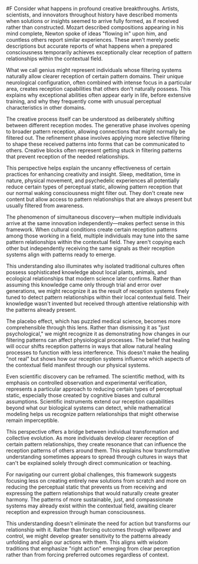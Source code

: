  #F Consider what happens in profound creative breakthroughs. Artists, scientists, and innovators throughout history have described moments when solutions or insights seemed to arrive fully formed, as if received rather than constructed. Mozart described compositions appearing in his mind complete, Newton spoke of ideas "flowing in" upon him, and countless others report similar experiences. These aren't merely poetic descriptions but accurate reports of what happens when a prepared consciousness temporarily achieves exceptionally clear reception of pattern relationships within the contextual field.

What we call genius might represent individuals whose filtering systems naturally allow clearer reception of certain pattern domains. Their unique neurological configuration, often combined with intense focus in a particular area, creates reception capabilities that others don't naturally possess. This explains why exceptional abilities often appear early in life, before extensive training, and why they frequently come with unusual perceptual characteristics in other domains.

The creative process itself can be understood as deliberately shifting between different reception modes. The generative phase involves opening to broader pattern reception, allowing connections that might normally be filtered out. The refinement phase involves applying more selective filtering to shape these received patterns into forms that can be communicated to others. Creative blocks often represent getting stuck in filtering patterns that prevent reception of the needed relationships.

This perspective helps explain the uncanny effectiveness of certain practices for enhancing creativity and insight. Sleep, meditation, time in nature, physical movement, and psychedelic experiences all potentially reduce certain types of perceptual static, allowing pattern reception that our normal waking consciousness might filter out. They don't create new content but allow access to pattern relationships that are always present but usually filtered from awareness.

The phenomenon of simultaneous discovery—when multiple individuals arrive at the same innovation independently—makes perfect sense in this framework. When cultural conditions create certain reception patterns among those working in a field, multiple individuals may tune into the same pattern relationships within the contextual field. They aren't copying each other but independently receiving the same signals as their reception systems align with patterns ready to emerge.

This understanding also illuminates why isolated traditional cultures often possess sophisticated knowledge about local plants, animals, and ecological relationships that modern science later confirms. Rather than assuming this knowledge came only through trial and error over generations, we might recognize it as the result of reception systems finely tuned to detect pattern relationships within their local contextual field. Their knowledge wasn't invented but received through attentive relationship with the patterns already present.

The placebo effect, which has puzzled medical science, becomes more comprehensible through this lens. Rather than dismissing it as "just psychological," we might recognize it as demonstrating how changes in our filtering patterns can affect physiological processes. The belief that healing will occur shifts reception patterns in ways that allow natural healing processes to function with less interference. This doesn't make the healing "not real" but shows how our reception systems influence which aspects of the contextual field manifest through our physical systems.

Even scientific discovery can be reframed. The scientific method, with its emphasis on controlled observation and experimental verification, represents a particular approach to reducing certain types of perceptual static, especially those created by cognitive biases and cultural assumptions. Scientific instruments extend our reception capabilities beyond what our biological systems can detect, while mathematical modeling helps us recognize pattern relationships that might otherwise remain imperceptible.

This perspective offers a bridge between individual transformation and collective evolution. As more individuals develop clearer reception of certain pattern relationships, they create resonance that can influence the reception patterns of others around them. This explains how transformative understanding sometimes appears to spread through cultures in ways that can't be explained solely through direct communication or teaching.

For navigating our current global challenges, this framework suggests focusing less on creating entirely new solutions from scratch and more on reducing the perceptual static that prevents us from receiving and expressing the pattern relationships that would naturally create greater harmony. The patterns of more sustainable, just, and compassionate systems may already exist within the contextual field, awaiting clearer reception and expression through human consciousness.

This understanding doesn't eliminate the need for action but transforms our relationship with it. Rather than forcing outcomes through willpower and control, we might develop greater sensitivity to the patterns already unfolding and align our actions with them. This aligns with wisdom traditions that emphasize "right action" emerging from clear perception rather than from forcing preferred outcomes regardless of context.